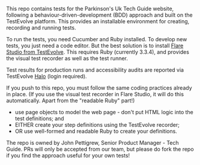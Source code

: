 This repo contains tests for the Parkinson's Uk Tech Guide website, following a behaviour-driven-development (BDD) approach and built on the TestEvolve platform. This provides an installable environment for creating, recording and running tests.

To run the tests, you need Cucumber and Ruby installed. To develop new tests, you just need a code editor. But the best solution is to install [Flare Studio from TestEvolve](https://www.testevolve.com/downloads). This requires Ruby (currently 3.3.4), and provides the visual test recorder as well as the test runner.

Test results for production runs and accessibility audits are reported via TestEvolve [Halo](https://parkinsonsuk.testevolve.io/node/a31661e9-0e41-41cd-bf5d-585b6a732e8b?project=1) (login required).

If you push to this repo, you must follow the same coding practices already in place. (If you use the visual test recorder in Flare Studio, it will do this automatically. Apart from the "readable Ruby" part!)

* use page objects to model the web page - don't put HTML logic into the test definitions; and
* EITHER create your step definitions using the TestEvolve recorder;
* OR use well-formed and readable Ruby to create your definitions.

The repo is owned by John Pettigrew, Senior Product Manager - Tech Guide. PRs will only be accepted from our team, but please do fork the repo if you find the approach useful for your own tests!
